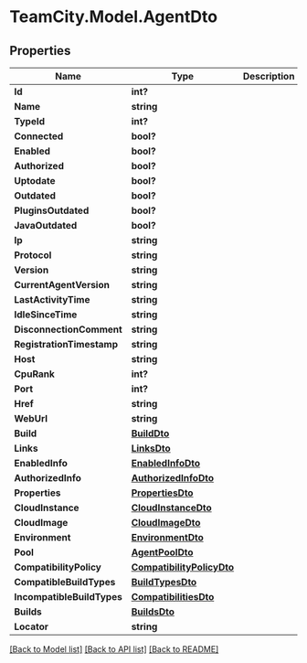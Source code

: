 # TeamCity.Model.AgentDto
## Properties

Name | Type | Description | Notes
------------ | ------------- | ------------- | -------------
**Id** | **int?** |  | [optional] 
**Name** | **string** |  | [optional] 
**TypeId** | **int?** |  | [optional] 
**Connected** | **bool?** |  | [optional] 
**Enabled** | **bool?** |  | [optional] 
**Authorized** | **bool?** |  | [optional] 
**Uptodate** | **bool?** |  | [optional] 
**Outdated** | **bool?** |  | [optional] 
**PluginsOutdated** | **bool?** |  | [optional] 
**JavaOutdated** | **bool?** |  | [optional] 
**Ip** | **string** |  | [optional] 
**Protocol** | **string** |  | [optional] 
**Version** | **string** |  | [optional] 
**CurrentAgentVersion** | **string** |  | [optional] 
**LastActivityTime** | **string** |  | [optional] 
**IdleSinceTime** | **string** |  | [optional] 
**DisconnectionComment** | **string** |  | [optional] 
**RegistrationTimestamp** | **string** |  | [optional] 
**Host** | **string** |  | [optional] 
**CpuRank** | **int?** |  | [optional] 
**Port** | **int?** |  | [optional] 
**Href** | **string** |  | [optional] 
**WebUrl** | **string** |  | [optional] 
**Build** | [**BuildDto**](BuildDto.md) |  | [optional] 
**Links** | [**LinksDto**](LinksDto.md) |  | [optional] 
**EnabledInfo** | [**EnabledInfoDto**](EnabledInfoDto.md) |  | [optional] 
**AuthorizedInfo** | [**AuthorizedInfoDto**](AuthorizedInfoDto.md) |  | [optional] 
**Properties** | [**PropertiesDto**](PropertiesDto.md) |  | [optional] 
**CloudInstance** | [**CloudInstanceDto**](CloudInstanceDto.md) |  | [optional] 
**CloudImage** | [**CloudImageDto**](CloudImageDto.md) |  | [optional] 
**Environment** | [**EnvironmentDto**](EnvironmentDto.md) |  | [optional] 
**Pool** | [**AgentPoolDto**](AgentPoolDto.md) |  | [optional] 
**CompatibilityPolicy** | [**CompatibilityPolicyDto**](CompatibilityPolicyDto.md) |  | [optional] 
**CompatibleBuildTypes** | [**BuildTypesDto**](BuildTypesDto.md) |  | [optional] 
**IncompatibleBuildTypes** | [**CompatibilitiesDto**](CompatibilitiesDto.md) |  | [optional] 
**Builds** | [**BuildsDto**](BuildsDto.md) |  | [optional] 
**Locator** | **string** |  | [optional] 

[[Back to Model list]](../README.md#documentation-for-models) [[Back to API list]](../README.md#documentation-for-api-endpoints) [[Back to README]](../README.md)

